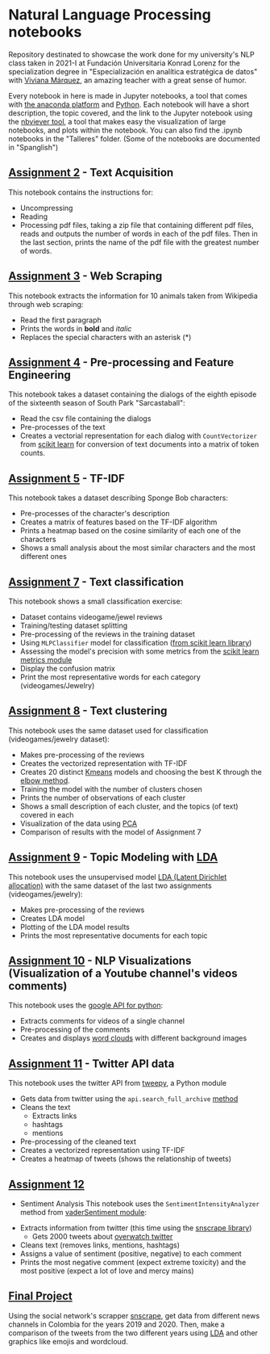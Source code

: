 # Natural Language Processing notebooks
Repository destinated to showcase the work done for my university's NLP class taken in 2021-I at Fundación Universitaria Konrad Lorenz for the specialization degree in "Especialización en analítica estratégica de datos" with [Viviana Márquez](https://github.com/vivianamarquez), an amazing teacher with a great sense of humor.
 
Every notebook in here is made in Jupyter notebooks, a tool that comes with [the anaconda platform](https://www.anaconda.com/products/individual) and [Python](https://www.python.org/about/). Each notebook will have a short description, the topic covered, and the link to the Jupyter notebook using the [nbviever tool](https://nbviewer.jupyter.org/), a tool that makes easy the visualization of large notebooks, and plots within the notebook. You can also find the .ipynb notebooks in the "Talleres" folder. (Some of the notebooks are documented in "Spanglish")

## [Assignment 2](https://nbviewer.jupyter.org/github/KstroO/NLPUni/blob/main/Talleres/Taller%202%20-%20Fabi%C3%A1n%20Castro.ipynb) - Text Acquisition
This notebook contains the instructions for:
* Uncompressing
* Reading
* Processing
pdf files, taking a zip file that containing different pdf files, reads and outputs the number of words in each of the pdf files. Then in the last section, prints the name of the pdf file with the greatest number of words.

## [Assignment 3](https://nbviewer.jupyter.org/github/KstroO/NLPUni/blob/main/Talleres/Taller%203%20-%20Fabi%C3%A1n%20Castro.ipynb) - Web Scraping
This notebook extracts the information for 10 animals taken from Wikipedia through web scraping:
* Read the first paragraph
* Prints the words in **bold** and *italic*
* Replaces the special characters with an asterisk (*)

## [Assignment 4](https://nbviewer.jupyter.org/github/KstroO/NLPUni/blob/main/Talleres/Taller%204%20-%20Fabi%C3%A1n%20Castro.ipynb) - Pre-processing and Feature Engineering
This notebook takes a dataset containing the dialogs of the eighth episode of the sixteenth season of South Park "Sarcastaball":
* Read the csv file containing the dialogs
* Pre-processes of the text
* Creates a vectorial representation for each dialog with `CountVectorizer` from [scikit learn](http://scikit-learn.org/stable/modules/generated/sklearn.feature_extraction.text.CountVectorizer.html) for conversion of text documents into a matrix of token counts.

## [Assignment 5](https://nbviewer.jupyter.org/github/KstroO/NLPUni/blob/main/Talleres/Taller%205%20-%20Fabi%C3%A1n%20Castro.ipynb) - TF-IDF
This notebook takes a dataset describing Sponge Bob characters:
* Pre-processes of the character's description
* Creates a matrix of features based on the TF-IDF algorithm
* Prints a heatmap based on the cosine similarity of each one of the characters
* Shows a small analysis about the most similar characters and the most different ones

## [Assignment 7](https://nbviewer.jupyter.org/github/KstroO/NLPUni/blob/main/Talleres/Taller%207%20-%20Fabi%C3%A1n%20Castro.ipynb) - Text classification
This notebook shows a small classification exercise:
* Dataset contains videogame/jewel reviews
* Training/testing dataset splitting
* Pre-processing of the reviews in the training dataset
* Using `MLPClassifier` model for classification ([from scikit learn library](https://scikit-learn.org/stable/modules/generated/sklearn.neural_network.MLPClassifier.html))
* Assessing the model's precision with some metrics from the [scikit learn metrics module](https://scikit-learn.org/stable/modules/model_evaluation.html) 
* Display the confusion matrix
* Print the most representative words for each category (videogames/Jewelry)

## [Assignment 8](https://nbviewer.jupyter.org/github/KstroO/NLPUni/blob/main/Talleres/Taller%208%20-%20Fabi%C3%A1n%20Castro.ipynb) - Text clustering
This notebook uses the same dataset used for classification (videogames/jewelry dataset):
* Makes pre-processing of the reviews
* Creates the vectorized representation with TF-IDF
* Creates 20 distinct [Kmeans](https://scikit-learn.org/stable/modules/generated/sklearn.cluster.KMeans.html) models and choosing the best K through the [elbow method](https://www.google.com/search?q=the+elbow+method+kmeans&rlz=1C1CHZN_enCO941CO941&oq=the+elbow+method+kmeans&aqs=chrome..69i57.5001j0j7&sourceid=chrome&ie=UTF-8).
* Training the model with the number of clusters chosen
* Prints the number of observations of each cluster
* Shows a small description of each cluster, and the topics (of text) covered in each
* Visualization of the data using [PCA](https://scikit-learn.org/stable/modules/generated/sklearn.decomposition.PCA.html)
* Comparison of results with the model of Assignment 7

## [Assignment 9](https://nbviewer.jupyter.org/github/KstroO/NLPUni/blob/main/Talleres/Taller%209%20-%20Fabi%C3%A1n%20Castro.ipynb) - Topic Modeling with [LDA](https://radimrehurek.com/gensim/models/ldamodel.html)
This notebook uses the unsupervised model [LDA (Latent Dirichlet allocation)](https://en.wikipedia.org/wiki/Latent_Dirichlet_allocation) with the same dataset of the last two assignments (videogames/jewelry):
* Makes pre-processing of the reviews
* Creates LDA model
* Plotting of the LDA model results
* Prints the most representative documents for each topic

## [Assignment 10](https://nbviewer.jupyter.org/github/KstroO/NLPUni/blob/main/Talleres/Taller%2010%20-%20Fabi%C3%A1n%20Castro.ipynb) - NLP Visualizations (Visualization of a Youtube channel's videos comments)
This notebook uses the [google API for python](https://github.com/googleapis/google-api-python-client/blob/master/docs/start.md):
* Extracts comments for videos of a single channel
* Pre-processing of the comments
* Creates and displays [word clouds](https://pypi.org/project/wordcloud) with different background images

## [Assignment 11](https://nbviewer.jupyter.org/github/KstroO/NLPUni/blob/main/Talleres/Taller%2011%20-%20Fabi%C3%A1n%20Castro.ipynb) - Twitter API data
This notebook uses the twitter API from [tweepy](https://www.tweepy.org/), a Python module
* Gets data from twitter using the `api.search_full_archive` [method](https://developer.twitter.com/en/docs/twitter-api/premium/search-api/quick-start/premium-full-archive)
* Cleans the text
  * Extracts links
  * hashtags
  * mentions
* Pre-processing of the cleaned text
* Creates a vectorized representation using TF-IDF
* Creates a heatmap of tweets (shows the relationship of tweets)

## [Assignment 12](https://nbviewer.jupyter.org/github/KstroO/NLPUni/blob/main/Talleres/Taller%2012%20-%20Fabi%C3%A1n%20Castro.ipynb)
 - Sentiment Analysis
This notebook uses the `SentimentIntensityAnalyzer` method from [vaderSentiment module](https://pypi.org/project/vaderSentiment):
* Extracts information from twitter (this time using the [snscrape library](https://github.com/JustAnotherArchivist/snscrape))
  * Gets 2000 tweets about [overwatch twitter](https://twitter.com/playoverwatch)
* Cleans text (removes links, mentions, hashtags)
* Assigns a value of sentiment (positive, negative) to each comment
* Prints the most negative comment (expect extreme toxicity) and the most positive (expect a lot of love and mercy mains)

## [Final Project](https://nbviewer.jupyter.org/github/KstroO/NLPUni/blob/main/Proyecto/Modelado%20de%20temas%20-%20Noticieros.ipynb)
Using the social network's scrapper [snscrape](https://github.com/JustAnotherArchivist/snscrape), get data from different news channels in Colombia for the years 2019 and 2020. Then, make a comparison of the tweets from the two different years using [LDA](https://radimrehurek.com/gensim/models/ldamodel.html) and other graphics like emojis and wordcloud.
